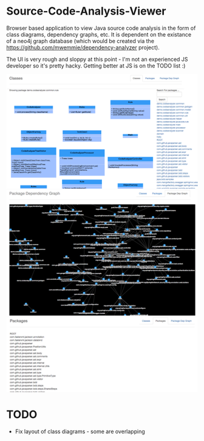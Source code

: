 # Source-Code-Analysis-Viewer
Browser based application to view Java source code analysis in the form of class diagrams, dependency graphs, etc. It is dependent on the existance of a neo4j graph database (which would be created via the https://github.com/mwemmie/dependency-analyzer project).

The UI is very rough and sloppy at this point - I'm not an experienced JS developer so it's pretty hacky.  Getting better at JS is on the TODO list :)

![Alt text](screenshots/classdiagrams.png?raw=true "sample generated class diagrams for neo4j database")
![Alt text](screenshots/packagedepgraph.png?raw=true "sample package dependency graph using alchemy.js and neo4j database")
![Alt text](screenshots/packagelisting.png?raw=true "sample package listing using neo4j database")

# TODO
* Fix layout of class diagrams - some are overlapping

